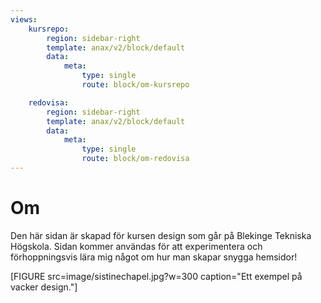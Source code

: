 ```yaml
---
views:
    kursrepo:
        region: sidebar-right
        template: anax/v2/block/default
        data:
            meta:
                type: single
                route: block/om-kursrepo

    redovisa:
        region: sidebar-right
        template: anax/v2/block/default
        data:
            meta:
                type: single
                route: block/om-redovisa
---
```

Om
=========================

Den här sidan är skapad för kursen design som går på Blekinge Tekniska Högskola.
Sidan kommer användas för att experimentera och förhoppningsvis lära mig något om hur man skapar snygga hemsidor!

[FIGURE src=image/sistinechapel.jpg?w=300 caption="Ett exempel på vacker design."]
